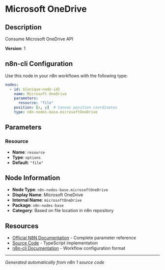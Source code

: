 # Microsoft OneDrive

## Description

Consume Microsoft OneDrive API

**Version**: 1

## n8n-cli Configuration

Use this node in your n8n workflows with the following type:

```yaml
nodes:
  - id: ${unique-node-id}
    name: Microsoft OneDrive
    parameters:
      resource: "file"
    position: [x, y]  # Canvas position coordinates
    type: n8n-nodes-base.microsoftOneDrive
```

## Parameters

### Resource

- **Name**: `resource`
- **Type**: `options`
- **Default**: `"file"`


## Node Information

- **Node Type**: `n8n-nodes-base.microsoftOneDrive`
- **Display Name**: Microsoft OneDrive
- **Internal Name**: `microsoftOneDrive`
- **Package**: `n8n-nodes-base`
- **Category**: Based on file location in n8n repository

## Resources

- [Official N8N Documentation](https://docs.n8n.io/integrations/builtin/app-nodes/n8n-nodes-base.microsoftonedrive/) - Complete parameter reference
- [Source Code](https://github.com/n8n-io/n8n/blob/master/packages/nodes-base/nodes/Microsoft/OneDrive/MicrosoftOneDrive.node.ts) - TypeScript implementation
- [n8n-cli Documentation](https://github.com/edenreich/n8n-cli) - Workflow configuration format

---
*Generated automatically from n8n 1 source code*
